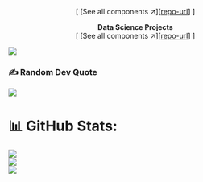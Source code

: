 <div align="center">

[ [See all components ↗︎][[repo-url](https://github.com/DeepsikhaSarma?tab=repositories)] ]

**Data Science Projects**  
[ [See all components ↗︎][[repo-url](https://github.com/DeepsikhaSarma?tab=repositories)] ]
  

</div>

[![][banner-url]][repo-url]  


[logo-url]: https://github.com/DeepsikhaSarma/DeepsikhaSarma/blob/main/development.png
[repo-url]: https://github.com/DeepsikhaSarma
[banner-url]: https://github.com/DeepsikhaSarma/DeepsikhaSarma/blob/main/197022834_756214015051296_7394807935202921115_n.jpg

### ✍️ Random Dev Quote
![](https://quotes-github-readme.vercel.app/api?type=horizontal&theme=radical)

# 📊 GitHub Stats:
![](https://github-readme-stats.vercel.app/api?username=DeepsikhaSarma&theme=dark&hide_border=false&include_all_commits=false&count_private=false)<br/>
![](https://github-readme-streak-stats.herokuapp.com/?user=DeepsikhaSarma&theme=dark&hide_border=false)<br/>
![](https://github-readme-stats.vercel.app/api/top-langs/?username=DeepsikhaSarma&theme=dark&hide_border=false&include_all_commits=false&count_private=false&layout=compact)
